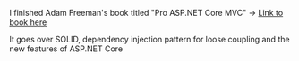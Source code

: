 I finished Adam Freeman's book titled "Pro ASP.NET Core MVC" -> [Link to book here](https://www.google.com/search?q=Pro+ASP.NET+Core+MVC&oq=Pro+ASP.NET+Core+MVC&aqs=chrome..69i57j46l3j0i20i263l2j0j69i61.722j0j9&sourceid=chrome&ie=UTF-8)

It goes over SOLID, dependency injection pattern for loose coupling and the new features of ASP.NET Core

